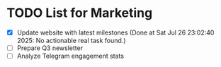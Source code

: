 # TODO List for Marketing

- [x] Update website with latest milestones  (Done at Sat Jul 26 23:02:40 2025: No actionable real task found.)
- [ ] Prepare Q3 newsletter
- [ ] Analyze Telegram engagement stats